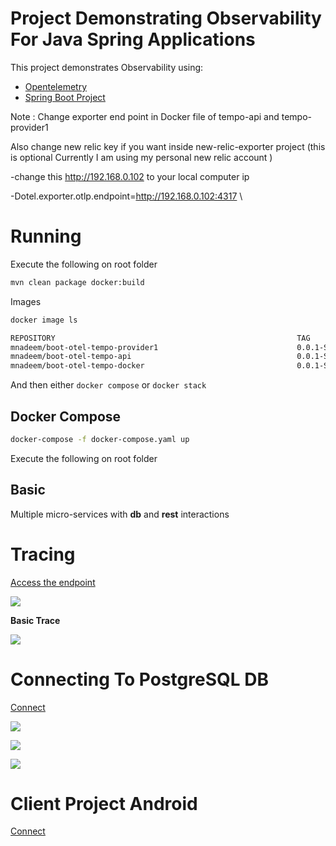 # Project Demonstrating Observability For Java Spring Applications

This project demonstrates Observability using:

* [Opentelemetry](https://opentelemetry.io/)
* [Spring Boot Project](https://spring.io/projects/spring-boot)

Note : Change exporter end point in Docker file of tempo-api and tempo-provider1

Also change new relic key if you want inside new-relic-exporter project (this is optional Currently I am using my personal new relic account )

-change this http://192.168.0.102 to your local computer ip 

-Dotel.exporter.otlp.endpoint=http://192.168.0.102:4317 \

# Running

Execute the following on root folder

````bash
mvn clean package docker:build
````

Images

````bash
docker image ls

````

````bash
REPOSITORY                                                      TAG                 IMAGE ID            CREATED              SIZE
mnadeem/boot-otel-tempo-provider1                               0.0.1-SNAPSHOT      7ddceebcc722        About a minute ago   169MB
mnadeem/boot-otel-tempo-api                                     0.0.1-SNAPSHOT      a301242388a1        2 minutes ago        147MB
mnadeem/boot-otel-tempo-docker                                  0.0.1-SNAPSHOT      061a20db744b        4 minutes ago        130MB
````

And then either `docker compose` or `docker stack`

## Docker Compose

````bash
docker-compose -f docker-compose.yaml up
````
Execute the following on root folder


## Basic

Multiple micro-services with **db** and **rest** interactions

# Tracing

[Access the endpoint](http://localhost:8080/flights)

![](docs/img/access-flights.png)

**Basic Trace**

![](docs/img/jaeger-trace.png)

# Connecting To PostgreSQL DB

[Connect](http://localhost:7070/login?next=%2F)

![](docs/img/pgAdminlogin.png)

![](docs/img/pgAdmingServer.png)

![](docs/img/pgAdminDb.png)

# Client Project Android
[Connect](https://github.com/yadavraju/DisneyCodeChallenge)